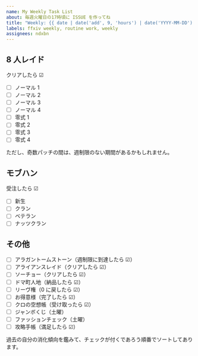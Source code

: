 ```yaml
---
name: My Weekly Task List
about: 毎週火曜日の17時頃に ISSUE を作ってね
title: "Weekly: {{ date | date('add', 9, 'hours') | date('YYYY-MM-DD') }} ～ {{ date | date('add', 9, 'hours') | date('add', 6, 'days') | date('YYYY-MM-DD') }}"
labels: ffxiv weekly, routine work, weekly
assignees: ndxbn
---
```


## 8 人レイド

クリアしたら ☑

- [ ] ノーマル 1
- [ ] ノーマル 2
- [ ] ノーマル 3
- [ ] ノーマル 4
- [ ] 零式 1
- [ ] 零式 2
- [ ] 零式 3
- [ ] 零式 4

ただし、奇数パッチの間は、週制限のない期間があるかもしれません。

## モブハン

受注したら ☑

- [ ] 新生
- [ ] クラン
- [ ] ベテラン
- [ ] ナッツクラン

## その他

- [ ] アラガントームストーン（週制限に到達したら ☑）
- [ ] アライアンスレイド（クリアしたら ☑）
- [ ] ソーチョー（クリアしたら ☑）
- [ ] ドマ町人地（納品したら ☑）
- [ ] リーヴ権（0 に戻したら ☑）
- [ ] お得意様（完了したら ☑）
- [ ] クロの空想帳（受け取ったら ☑）
- [ ] ジャンボくじ（土曜）
- [ ] ファッションチェック（土曜）
- [ ] 攻略手帳（満足したら ☑）

過去の自分の消化傾向を鑑みて、チェックが付くであろう順番でソートしてあります。
